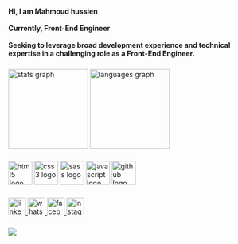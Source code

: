 <h4 align="left">
Hi, I am Mahmoud hussien  
<br /> <br />
Currently, Front-End Engineer 
<br /> <br />
Seeking to leverage broad development experience and technical expertise in a challenging
role as a Front-End Engineer.
</h4>

###

<div align="left">
  <img src="https://github-readme-stats.vercel.app/api?hide_title=false&hide_rank=false&show_icons=true&include_all_commits=true&count_private=true&disable_animations=false&theme=gotham&locale=en&hide_border=true&username=MahmoudHussien7" height="160" alt="stats graph"  />
  <img src="https://github-readme-stats.vercel.app/api/top-langs?locale=en&hide_title=false&layout=compact&card_width=320&langs_count=6&theme=gotham&hide_border=true&username=MahmoudHussien7" height="160" alt="languages graph"  />
</div>

###

<div align="left">
  <img src="https://cdn.jsdelivr.net/gh/devicons/devicon/icons/html5/html5-original.svg" height="48" width="48" alt="html5 logo" title="Html" />
  <img src="https://cdn.jsdelivr.net/gh/devicons/devicon/icons/css3/css3-original.svg" height="48" width="48" alt="css3 logo" title="Css" />
  <img src="https://cdn.jsdelivr.net/gh/devicons/devicon/icons/sass/sass-original.svg" height="48" width="48" alt="sass logo" title="Sass" />
  <img src="https://cdn.jsdelivr.net/gh/devicons/devicon/icons/javascript/javascript-original.svg" height="48" width="48" alt="javascript logo" title="JavaScript" />
  <img src="https://github.githubassets.com/images/modules/logos_page/GitHub-Mark.png" height="48" width="48" alt="github logo" title="Github" />
</div>

###

<div align="left">
  <a href="https://www.linkedin.com/in/mahmoud-hussien-481490243/" target="_blank">
    <img src="https://img.shields.io/static/v1?message=LinkedIn&logo=linkedin&label=&color=0077B5&logoColor=white&labelColor=&style=for-the-badge" height="35" alt="linkedin logo"  />
  </a>
  <a href="https://wa.me/+201026376434" target="_blank">
    <img src="https://img.shields.io/static/v1?message=Whatsapp&logo=whatsapp&label=&color=25D366&logoColor=white&labelColor=&style=for-the-badge" height="35" alt="whatsapp logo"  />
  </a>
  <a href="https://www.facebook.com/mahmoud.hessen11" target="_blank">
    <img src="https://img.shields.io/static/v1?message=Facebook&logo=facebook&label=&color=1877F2&logoColor=white&labelColor=&style=for-the-badge" height="35" alt="facebook logo"  />
  </a>
  <a href="https://www.instagram.com/mahmouudhussien1" target="_blank">
    <img src="https://img.shields.io/static/v1?message=Instagram&logo=instagram&label=&color=E4405F&logoColor=white&labelColor=&style=for-the-badge" height="35" alt="instagram logo"  />
  </a>
</div>

###

![](https://komarev.com/ghpvc/?username=MahmoudHussien7)
